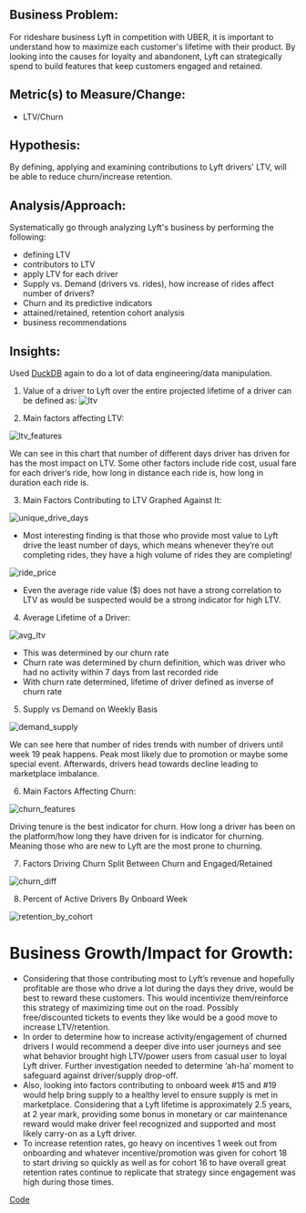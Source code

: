 ## Business Problem:

For rideshare business Lyft in competition with UBER, it is important to understand how to maximize each customer's lifetime with their product. By looking into the causes for loyalty and abandonent, Lyft can strategically spend to build features that keep customers engaged and retained. 

## Metric(s) to Measure/Change:

* LTV/Churn

## Hypothesis:

By defining, applying and examining contributions to Lyft drivers' LTV, will be able to reduce churn/increase retention.

## Analysis/Approach:

Systematically go through analyzing Lyft's business by performing the following:

- defining LTV
- contributors to LTV
- apply LTV for each driver
- Supply vs. Demand (drivers vs. rides), how increase of rides affect number of drivers?
- Churn and its predictive indicators
- attained/retained, retention cohort analysis
- business recommendations

## Insights:

Used [DuckDB](https://duckdb.org/) again to do a lot of data engineering/data manipulation.

1. Value of a driver to Lyft over the entire projected lifetime of a driver can be defined as:
![ltv](_posts/lyft_ltv.png)

2. Main factors affecting LTV:

![ltv_features](ltv_features.png)

We can see in this chart that number of different days driver has driven for has the most impact on LTV. Some other factors include ride cost, usual fare for each driver’s ride, how long in distance each ride is, how long in duration each ride is. 

3. Main Factors Contributing to LTV Graphed Against It:

![unique_drive_days](unique_drive_days.png)

* Most interesting finding is that those who provide most value to Lyft drive the least number of days, which means whenever they’re out completing rides, they have a high volume of rides they are completing!

![ride_price](ride_price.png)

* Even the average ride value ($) does not have a strong correlation to LTV as would be suspected would be a strong indicator for high LTV.

4. Average Lifetime of a Driver:

![avg_ltv](avg_ltv.png)

* This was determined by our churn rate
* Churn rate was determined by churn definition, which was driver who had no activity within 7 days from last recorded ride
* With churn rate determined, lifetime of driver defined as inverse of churn rate

5. Supply vs Demand on Weekly Basis

![demand_supply](demand_supply.png)

We can see here that number of rides trends with number of drivers until week 19 peak happens. Peak most likely due to promotion or maybe some special event. Afterwards, drivers head towards decline leading to marketplace imbalance.

6. Main Factors Affecting Churn:

![churn_features](churn_features.png)

Driving tenure is the best indicator for churn. How long a driver has been on the platform/how long they have driven for is indicator for churning. Meaning those who are new to Lyft are the most prone to churning.

7. Factors Driving Churn Split Between Churn and Engaged/Retained

![churn_diff](churn_non_churn_diff.png)

8. Percent of Active Drivers By Onboard Week

![retention_by_cohort](retention_by_cohort.png)

# Business Growth/Impact for Growth:

* Considering that those contributing most to Lyft’s revenue and hopefully profitable are those who drive a lot during the days they drive, would be best to reward these customers. This would incentivize them/reinforce this strategy of maximizing time out on the road. Possibly free/discounted tickets to events they like would be a good move to increase LTV/retention.
* In order to determine how to increase activity/engagement of churned drivers I would recommend a deeper dive into user journeys and see what behavior brought high LTV/power users from casual user to loyal Lyft driver. Further investigation needed to determine ‘ah-ha’ moment to safeguard against driver/supply drop-off.
* Also, looking into factors contributing to onboard week #15 and #19 would help bring supply to a healthy level to ensure supply is met in marketplace.
Considering that a Lyft lifetime is approximately 2.5 years, at 2 year mark, providing some bonus in monetary or car maintenance reward would make driver feel recognized and supported and most likely carry-on as a Lyft driver.
* To increase retention rates, go heavy on incentives 1 week out from onboarding and whatever incentive/promotion was given for cohort 18 to start driving so quickly as well as for cohort 16 to have overall great retention rates continue to replicate that strategy  since engagement was high during those times.

[Code](https://www.kaggle.com/mindyng/lyft-ba-assignment)
